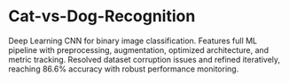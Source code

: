 # Cat-vs-Dog-Recognition
Deep Learning CNN for binary image classification. Features full ML pipeline with preprocessing, augmentation, optimized architecture, and metric tracking. Resolved dataset corruption issues and refined iteratively, reaching 86.6% accuracy with robust performance monitoring.
